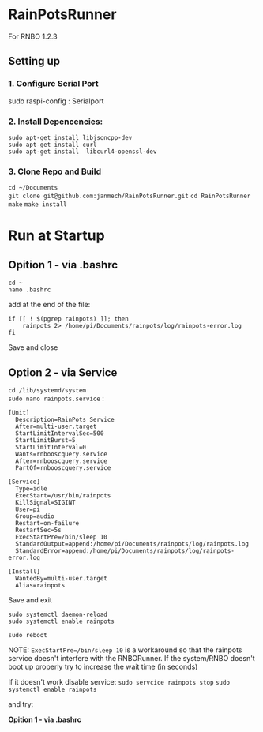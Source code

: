 # RainPotsRunner

For RNBO 1.2.3

## Setting up

### 1. Configure Serial Port
sudo raspi-config : Serialport

### 2. Install Depencencies: 
`sudo apt-get install libjsoncpp-dev`   
`sudo apt-get install curl`  
`sudo apt-get install  libcurl4-openssl-dev`    

### 3. Clone Repo and Build
`cd ~/Documents`  
`git clone git@github.com:janmech/RainPotsRunner.git`
`cd RainPotsRunner`
`make`
`make install`


# Run at Startup

## Opition 1 - via .bashrc
`cd ~`  
`namo .bashrc`  

add at the end of the file:


```
if [[ ! $(pgrep rainpots) ]]; then
    rainpots 2> /home/pi/Documents/rainpots/log/rainpots-error.log
fi
```
Save and close

## Option 2 - via Service

`cd /lib/systemd/system`  
`sudo nano rainpots.service` :    

```
[Unit]
  Description=RainPots Service
  After=multi-user.target
  StartLimitIntervalSec=500
  StartLimitBurst=5
  StartLimitInterval=0
  Wants=rnbooscquery.service
  After=rnbooscquery.service
  PartOf=rnbooscquery.service

[Service]
  Type=idle
  ExecStart=/usr/bin/rainpots
  KillSignal=SIGINT
  User=pi
  Group=audio
  Restart=on-failure
  RestartSec=5s
  ExecStartPre=/bin/sleep 10
  StandardOutput=append:/home/pi/Documents/rainpots/log/rainpots.log
  StandardError=append:/home/pi/Documents/rainpots/log/rainpots-error.log

[Install]
  WantedBy=multi-user.target
  Alias=rainpots
```
Save and exit  

`sudo systemctl daemon-reload`  
`sudo systemctl enable rainpots`  

`sudo reboot` 



NOTE: 
`ExecStartPre=/bin/sleep 10` is a workaround so that the rainpots service doesn't interfere with the RNBORunner. If the system/RNBO doesn't boot up properly try to increase the wait time (in seconds)

If it doesn't work disable service: 
`sudo servcice rainpots stop`
`sudo systemctl enable rainpots` 

and try:  

 **Opition 1 - via .bashrc**

